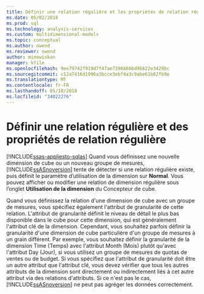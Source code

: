 ```yaml
---
title: Définir une relation régulière et les propriétés de relation régulière | Documents Microsoft
ms.date: 05/02/2018
ms.prod: sql
ms.technology: analysis-services
ms.custom: multidimensional-models
ms.topic: conceptual
ms.author: owend
ms.reviewer: owend
author: minewiskan
manager: kfile
ms.openlocfilehash: 9ee79742f919d7f47ae73968666d96622e3429bc
ms.sourcegitcommit: c12a7416d1996a3bcce3ebf4a3c9abe61b02fb9e
ms.translationtype: MT
ms.contentlocale: fr-FR
ms.lasthandoff: 05/10/2018
ms.locfileid: "34022276"
---
```

# <a name="define-a-regular-relationship-and-regular-relationship-properties"></a>Définir une relation régulière et des propriétés de relation régulière
[!INCLUDE[ssas-appliesto-sqlas](../../includes/ssas-appliesto-sqlas.md)]
  Quand vous définissez une nouvelle dimension de cube ou un nouveau groupe de mesures, [!INCLUDE[ssASnoversion](../../includes/ssasnoversion-md.md)] tente de détecter si une relation régulière existe, puis définit le paramètre d’utilisation de la dimension sur **Normal**. Vous pouvez afficher ou modifier une relation de dimension régulière sous l’onglet **Utilisation de la dimension** du Concepteur de cube.  
  
 Quand vous définissez la relation d'une dimension de cube avec un groupe de mesures, vous spécifiez également l'attribut de granularité de cette relation. L'attribut de granularité définit le niveau de détail le plus bas disponible dans le cube pour cette dimension, qui est généralement l'attribut clé de la dimension. Cependant, vous souhaitez parfois définir la granularité d'une dimension de cube particulière d'un groupe de mesures à un grain différent. Par exemple, vous souhaitez définir la granularité de la dimension Time (Temps) avec l'attribut Month (Mois) plutôt qu'avec l'attribut Day (Jour), si vous utilisez un groupe de mesures de quotas de ventes ou de budget. Si vous spécifiez que l'attribut de granularité doit être un autre attribut que l'attribut clé, vous devez vérifier que tous les autres attributs de la dimension sont directement ou indirectement liés à cet autre attribut via des relations d'attributs. Si ce n'est pas le cas, [!INCLUDE[ssASnoversion](../../includes/ssasnoversion-md.md)] ne peut pas agréger les données correctement.  
  
  
